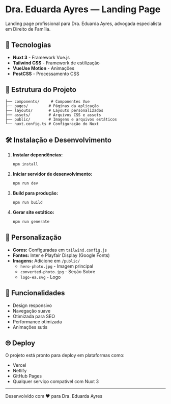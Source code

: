 # Dra. Eduarda Ayres — Landing Page

Landing page profissional para Dra. Eduarda Ayres, advogada especialista em Direito de Família.

## 🚀 Tecnologias

- **Nuxt 3** - Framework Vue.js
- **Tailwind CSS** - Framework de estilização
- **VueUse Motion** - Animações
- **PostCSS** - Processamento CSS

## 📁 Estrutura do Projeto

```
├── components/     # Componentes Vue
├── pages/         # Páginas da aplicação
├── layouts/       # Layouts personalizados
├── assets/        # Arquivos CSS e assets
├── public/        # Imagens e arquivos estáticos
└── nuxt.config.ts # Configuração do Nuxt
```

## 🛠️ Instalação e Desenvolvimento

1. **Instalar dependências:**
   ```bash
   npm install
   ```

2. **Iniciar servidor de desenvolvimento:**
   ```bash
   npm run dev
   ```

3. **Build para produção:**
   ```bash
   npm run build
   ```

4. **Gerar site estático:**
   ```bash
   npm run generate
   ```

## 🎨 Personalização

- **Cores:** Configuradas em `tailwind.config.js`
- **Fontes:** Inter e Playfair Display (Google Fonts)
- **Imagens:** Adicione em `/public/`
   - `hero-photo.jpg` - Imagem principal
   - `converted-photo.jpg` - Seção Sobre
   - `logo-ea.svg` - Logo

## 📱 Funcionalidades

- Design responsivo
- Navegação suave
- Otimizada para SEO
- Performance otimizada
- Animações sutis

## 🌐 Deploy

O projeto está pronto para deploy em plataformas como:
- Vercel
- Netlify
- GitHub Pages
- Qualquer serviço compatível com Nuxt 3

---

Desenvolvido com ❤️ para Dra. Eduarda Ayres
